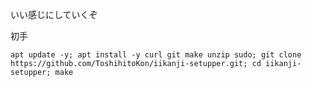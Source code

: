 いい感じにしていくぞ

初手
```
apt update -y; apt install -y curl git make unzip sudo; git clone https://github.com/ToshihitoKon/iikanji-setupper.git; cd iikanji-setupper; make
```




